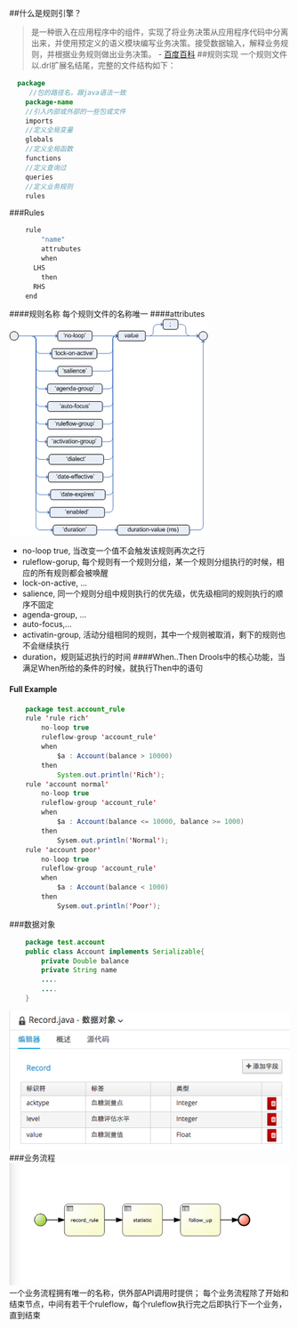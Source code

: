 ##什么是规则引擎？
>是一种嵌入在应用程序中的组件，实现了将业务决策从应用程序代码中分离出来，并使用预定义的语义模块编写业务决策。接受数据输入，解释业务规则，并根据业务规则做出业务决策。 - [百度百科](http://baike.baidu.com/view/1636209.htm)
##规则实现
一个规则文件以.drl扩展名结尾，完整的文件结构如下：
```java
  package
	 //包的路径名，跟java语法一致
    package-name
    //引入内部或外部的一些包或文件
    imports
    //定义全局变量
    globals
	//定义全局函数
    functions
	//定义查询过
    queries
	//定义业务规则
    rules
```
###Rules
```java
	rule
		"name"
		attrubutes
		when
	  LHS
		then
	  RHS
	end
```
####规则名称
每个规则文件的名称唯一
####attributes
![Rule Attributes](./rule_attributes.png)
* no-loop true, 当改变一个值不会触发该规则再次之行
* ruleflow-gorup, 每个规则有一个规则分组，某一个规则分组执行的时候，相应的所有规则都会被唤醒
* lock-on-active, ...
* salience, 同一个规则分组中规则执行的优先级，优先级相同的规则执行的顺序不固定
* agenda-group, ...
* auto-focus,...
* activatin-group, 活动分组相同的规则，其中一个规则被取消，剩下的规则也不会继续执行
* duration，规则延迟执行的时间
####When..Then
Drools中的核心功能，当满足When所给的条件的时候，就执行Then中的语句
#### Full Example
```java
	package test.account_rule
	rule 'rule rich'
		no-loop true
		ruleflow-group 'account_rule'
		when
			$a : Account(balance > 10000)
		then
			System.out.println('Rich');
	rule 'account normal'
		no-loop true
		ruleflow-group 'account_rule'
		when
			$a : Account(balance <= 10000, balance >= 1000)
		then
			Sysem.out.println('Normal');
	rule 'account poor'
		no-loop true
		ruleflow-group 'account_rule'
		when
			$a : Account(balance < 1000)
		then
			Sysem.out.println('Poor');
```

###数据对象
```java
	package test.account
	public class Account implements Serializable{
		private Double balance
		private String name
		....
		....
	}
```
![Alt text](./data.png)
###业务流程
![Alt text](./workflow.png)
一个业务流程拥有唯一的名称，供外部API调用时提供；
每个业务流程除了开始和结束节点，中间有若干个ruleflow，每个ruleflow执行完之后即执行下一个业务，直到结束

